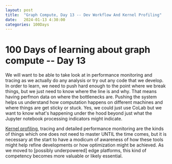 ```yaml
---
layout: post
title:  "Graph Compute, Day 13 -- Dev Workflow And Kernel Profiling"
date:   2024-01-13 4:30:00
categories: 100Days
---
```



# 100 Days of learning about graph compute -- Day 13

We will want to be able to take look at in performance monitoring and tracing as we actually do any analysis or try out any code that we develop. In order to learn, we need to push hard enough to the point where we break things, but we just need to know where the line is and why. That means having perfmon data on where the bottlenecks are.  Pushing the system helps us understand how computation happens on different machines and where things are get sticky or stuck. Yes, we could just use CoLab but we want to know what's happening under the hood beyond just what the Jupyter notebook processing indicators might indicate. 

[Kernel profiling](https://developer.nvidia.com/nsight-compute), tracing and detailed performance monitoring are the kinds of things which one does not need to master UNTIL the time comes, but it is necessary at the start to have a modicum of awareness of how these tools might help refine developments or how optimization might be achieved. As we moved to [possibly underpowered] edge platforms, this kind of competency becomes more valuable or likely essential.

